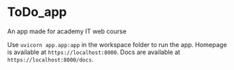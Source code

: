 # ToDo_app

An app made for academy IT web course

Use `uvicorn app.app:app` in the workspace folder to run the app.
Homepage is available at `https://localhost:8000`.
Docs are available at `https://localhost:8000/docs`.
